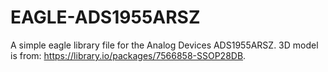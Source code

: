 # EAGLE-ADS1955ARSZ
A simple eagle library file for the Analog Devices ADS1955ARSZ. 3D model is from: https://library.io/packages/7566858-SSOP28DB.
